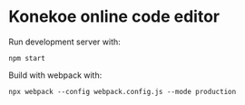 # Konekoe online code editor

Run development server with:

``npm start``

Build with webpack with:

``npx webpack --config webpack.config.js --mode production``
